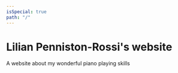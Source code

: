 ```yaml
---
isSpecial: true
path: "/"
---
```


# Lilian Penniston-Rossi's website

A website about my wonderful piano playing skills
